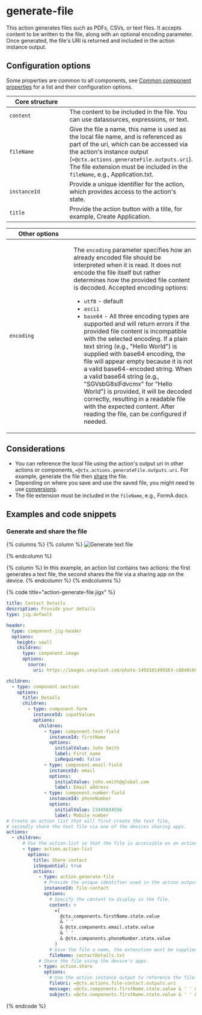 # generate-file

This action generates files such as PDFs, CSVs, or text files. It accepts content to be written to the file, along with an optional encoding parameter. Once generated, the file's URI is returned and included in the action instance output.

## Configuration options

Some properties are common to all components, see [Common component properties](https://docs.jigx.com/examples/common-component-properties) for a list and their configuration options.

<table><thead><tr><th width="154.05078125">Core structure</th><th></th></tr></thead><tbody><tr><td><code>content</code></td><td>The content to be included in the file. You can use datasources, expressions, or text.</td></tr><tr><td><code>fileName</code></td><td>Give the file a name, this name is used as the local file name, and is referenced as part of the uri, which can be accessed via the action's instance output (<code>=@ctx.actions.generateFile.outputs.uri</code>). The file extension must be included in the <code>fileName</code>, e.g., Application.txt.</td></tr><tr><td><code>instanceId</code></td><td>Provide a unique identifier for the action, which provides access to the action's state.</td></tr><tr><td><code>title</code></td><td>Provide the action button with a title, for example, Create Application.</td></tr></tbody></table>

<table><thead><tr><th width="155.33984375">Other options</th><th></th></tr></thead><tbody><tr><td><code>encoding</code></td><td><p>The <code>encoding</code> parameter specifies how an already encoded file should be interpreted when it is read. It does not encode the file itself but rather determines how the provided file content is decoded. Accepted encoding options:</p><ul><li><code>utf8</code> - default</li><li><code>ascii</code></li><li><code>base64</code> - All three encoding types are supported and will return errors if the provided file content is incompatible with the selected encoding. If a plain text string (e.g., "Hello World") is supplied with base64 encoding, the file will appear empty because it is not a valid base64-encoded string. When a valid base64 string (e.g., "SGVsbG8sIFdvcmx" for "Hello World") is provided, it will be decoded correctly, resulting in a readable file with the expected content. After reading the file, can be configured if needed.</li></ul></td></tr></tbody></table>

## Considerations

* You can reference the local file using the action's output uri in other actions or components, `=@ctx.actions.generateFile.outputs.uri`. For example, generate the file then [share](share.md) the file.
* Depending on where you save and use the saved file, you might need to use [conversions](https://docs.jigx.com/file-handling).
* The file extension must be included in the `fileName`, e.g., FormA.docx.

## Examples and code snippets

### Generate and share the file

{% columns %}
{% column %}
&#x20;![Generate text file](https://archbee-image-uploads.s3.amazonaws.com/0TQnKgJpsWhT3gQzQOhdY-E4cstXhDfxhYT1MEwriiu-20250226-120629.png)&#x20;


{% endcolumn %}

{% column %}
In this example, an action list contains two actions: the first generates a text file, the second shares the file via a sharing app on the device.
{% endcolumn %}
{% endcolumns %}

{% code title="action-generate-file.jigx" %}
```yaml
title: Contact Details
description: Provide your details
type: jig.default

header:
  type: component.jig-header
  options:
    height: small
    children:
      type: component.image
      options:
        source:
          uri: https://images.unsplash.com/photo-1450101499163-c8848c66ca85?w=900&auto=format&fit=crop&q=60&ixlib=rb-4.0.3&ixid=M3wxMjA3fDB8MHxzZWFyY2h8MTR8fGludm9pY2luZ3xlbnwwfHwwfHx8MA%3D%3D

children:
  - type: component.section
    options:
      title: Details
      children:
        - type: component.form
          instanceId: inputValues
          options:
            children:
              - type: component.text-field
                instanceId: firstName
                options:
                  initialValue: John Smith
                  label: First name
                  isRequired: false
              - type: component.email-field
                instanceId: email
                options:
                  initialValue: john.smith@global.com
                  label: Email address
              - type: component.number-field
                instanceId: phoneNumber
                options:
                  initialValue: 23445634556
                  label: Mobile number
# Create an action list that will first create the text file,
# secondly share the text file via one of the devices sharing apps.
actions:
  - children:
      # Use the action.list so that the file is accessible as an action output.
      - type: action.action-list
        options:
          title: Share contact
          isSequential: true
          actions:
            - type: action.generate-file
              # Provide the unique identifier used in the action output callback.
              instanceId: file-contact
              options:
                # Specify the content to display in the file.
                content: >
                  =(
                    @ctx.components.firstName.state.value 
                    & ' ' 
                    & @ctx.components.email.state.value 
                    & ' ' 
                    & @ctx.components.phoneNumber.state.value
                  )
                # Give the file a name, the extenstion must be supplied.
                fileName: contactDetails.txt
            # Share the file using the device's apps.
            - type: action.share
              options:
                # Use the action instance output to reference the file.
                fileUri: =@ctx.actions.file-contact.outputs.uri
                message: =@ctx.components.firstName.state.value & ' ' & 'Details'
                subject: =@ctx.components.firstName.state.value & ' ' & 'Details'
```
{% endcode %}

